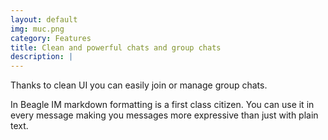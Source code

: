 ```yaml
---
layout: default
img: muc.png
category: Features
title: Clean and powerful chats and group chats
description: |
---
```

  Thanks to clean UI you can easily join or manage group chats.

  In Beagle IM markdown formatting is a first class citizen.
  You can use it in every message making you messages more expressive than just with plain text.
